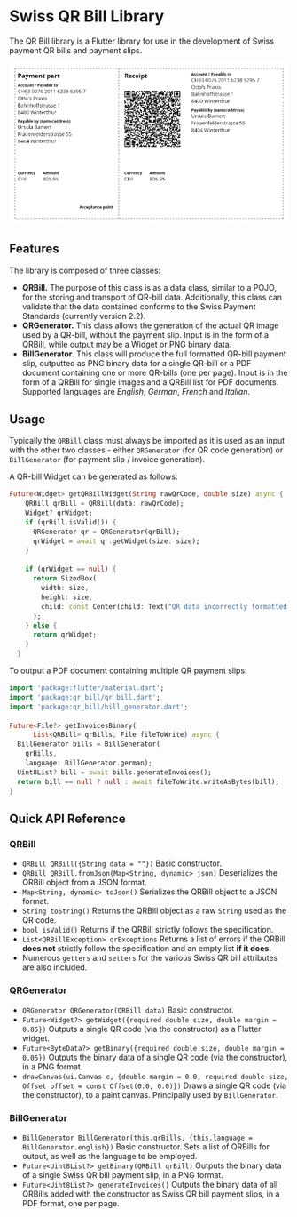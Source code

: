 # Swiss QR Bill Library

The QR Bill library is a Flutter library for use in the development of Swiss payment QR bills and payment slips.

![Sample QR Bill payment slip](readme1.png)

## Features

The library is composed of three classes:

* **QRBill.** The purpose of this class is as a data class, similar to a POJO, for the storing and transport of QR-bill data. Additionally, this class can validate that the data contained conforms to the Swiss Payment Standards (currently version 2.2).
* **QRGenerator.** This class allows the generation of the actual QR image used by a QR-bill, without the payment slip. Input is in the form of a QRBill, while output may be a Widget or PNG binary data.
* **BillGenerator.** This class will produce the full formatted QR-bill payment slip, outputted as PNG binary data for a single QR-bill or a PDF document containing one or more QR-bills (one per page). Input is in the form of a QRBill for single images and a QRBill list for PDF documents. Supported languages are *English*, *German*, *French* and *Italian*.

## Usage

Typically the `QRBill` class must always be imported as it is used as an input with the other two classes - either `QRGenerator` (for QR code generation) or `BillGenerator` (for payment slip / invoice generation).

A QR-bill Widget can be generated as follows:

```dart
Future<Widget> getQRBillWidget(String rawQrCode, double size) async {
    QRBill qrBill = QRBill(data: rawQrCode);
    Widget? qrWidget;
    if (qrBill.isValid()) {
      QRGenerator qr = QRGenerator(qrBill);
      qrWidget = await qr.getWidget(size: size);
    }

    if (qrWidget == null) {
      return SizedBox(
        width: size,
        height: size,
        child: const Center(child: Text("QR data incorrectly formatted!")),
      );
    } else {
      return qrWidget;
    }
  }

```

To output a PDF document containing multiple QR payment slips:

```dart
import 'package:flutter/material.dart';
import 'package:qr_bill/qr_bill.dart';
import 'package:qr_bill/bill_generator.dart';

Future<File?> getInvoicesBinary(
      List<QRBill> qrBills, File fileToWrite) async {
  BillGenerator bills = BillGenerator(
    qrBills, 
    language: BillGenerator.german);
  Uint8List? bill = await bills.generateInvoices();
  return bill == null ? null : await fileToWrite.writeAsBytes(bill);
}
```
## Quick API Reference

### QRBill

* `QRBill QRBill({String data = ""})` Basic constructor.
* `QRBill QRBill.fromJson(Map<String, dynamic> json)` Deserializes the QRBill object from a JSON format.
* `Map<String, dynamic> toJson()` Serializes the QRBill object to a JSON format.
* `String toString()` Returns the QRBill object as a raw `String` used as the QR code.
* `bool isValid()` Returns if the QRBill strictly follows the specification.
* `List<QRBillException> qrExceptions` Returns a list of errors if the QRBill **does not** strictly follow the specification and an empty list **if it does**.
* Numerous `getters` and `setters` for the various Swiss QR bill attributes are also included.

### QRGenerator

* `QRGenerator QRGenerator(QRBill data)` Basic constructor.
* `Future<Widget?> getWidget({required double size, double margin = 0.05})` Outputs a single QR code (via the constructor) as a Flutter widget.
* `Future<ByteData?> getBinary({required double size, double margin = 0.05})` Outputs the binary data of a single QR code (via the constructor), in a PNG format.
* `drawCanvas(ui.Canvas c, {double margin = 0.0, required double size, Offset offset = const Offset(0.0, 0.0)})` Draws a single QR code (via the constructor), to a paint canvas. Principally used by `BillGenerator`.

### BillGenerator

* `BillGenerator BillGenerator(this.qrBills, {this.language = BillGenerator.english})` Basic constructor. Sets a list of QRBills for output, as well as the language to be employed.
* `Future<Uint8List?> getBinary(QRBill qrBill)` Outputs the binary data of a single Swiss QR bill payment slip, in a PNG format.
* `Future<Uint8List?> generateInvoices()` Outputs the binary data of all QRBills added with the constructor as Swiss QR bill payment slips, in a PDF format, one per page.